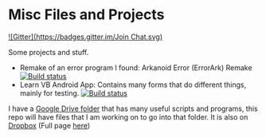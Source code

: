 Misc Files and Projects
===========
[![Gitter](https://badges.gitter.im/Join Chat.svg)](https://gitter.im/Walkman100/Walkman?utm_source=badge&utm_medium=badge&utm_campaign=pr-badge&utm_content=badge)

Some projects and stuff. 
 - Remake of an error program I found: Arkanoid Error (ErrorArk) Remake [![Build status](https://ci.appveyor.com/api/projects/status/mhw2r75d4olu4yhv)](https://ci.appveyor.com/project/Walkman100/misc)
 - Learn VB Android App: Contains many forms that do different things, mainly for testing. [![Build status](https://ci.appveyor.com/api/projects/status/m6bfp5x0r5bpfpa1)](https://ci.appveyor.com/project/Walkman100/misc-166)

I have a [Google Drive folder](https://drive.google.com/folderview?authuser=0&hl=en_GB&id=0B5O1IfjRIVDERG1mOHNNYktXb2c#list) that has many useful scripts and programs, this repo will have files that I am working on to go into that folder. It is also on [Dropbox](https://www.dropbox.com/sh/ej1dmf7sk295kcl/JQIrJKV8Oh) (Full page [here](https://sites.google.com/site/wscripthostsamples/))
